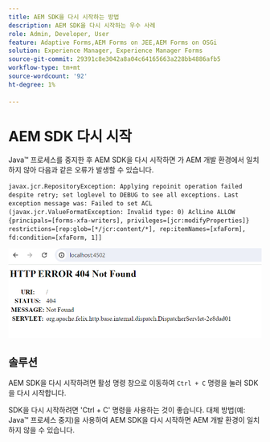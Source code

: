 ```yaml
---
title: AEM SDK을 다시 시작하는 방법
description: AEM SDK을 다시 시작하는 우수 사례
role: Admin, Developer, User
feature: Adaptive Forms,AEM Forms on JEE,AEM Forms on OSGi
solution: Experience Manager, Experience Manager Forms
source-git-commit: 29391c8e3042a8a04c64165663a228bb4886afb5
workflow-type: tm+mt
source-wordcount: '92'
ht-degree: 1%

---
```


# AEM SDK 다시 시작

Java™ 프로세스를 중지한 후 AEM SDK을 다시 시작하면 가 AEM 개발 환경에서 일치하지 않아 다음과 같은 오류가 발생할 수 있습니다.

`javax.jcr.RepositoryException: Applying repoinit operation failed despite retry; set loglevel to DEBUG to see all exceptions. Last exception message was: Failed to set ACL (javax.jcr.ValueFormatException: Invalid type: 0) AclLine ALLOW {principals=[forms-xfa-writers], privileges=[jcr:modifyProperties]} restrictions=[rep:glob=[*/jcr:content/*], rep:itemNames=[xfaForm], fd:condition=[xfaForm, 1]]`

![다시 시작-aem-sdk-error](/help/forms/using/assets/restart-sdk-error.png)

## 솔루션

AEM SDK을 다시 시작하려면 활성 명령 창으로 이동하여 `Ctrl + C` 명령을 눌러 SDK을 다시 시작합니다.

SDK을 다시 시작하려면 &#39;Ctrl + C&#39; 명령을 사용하는 것이 좋습니다. 대체 방법(예: Java™ 프로세스 중지)을 사용하여 AEM SDK을 다시 시작하면 AEM 개발 환경이 일치하지 않을 수 있습니다.
